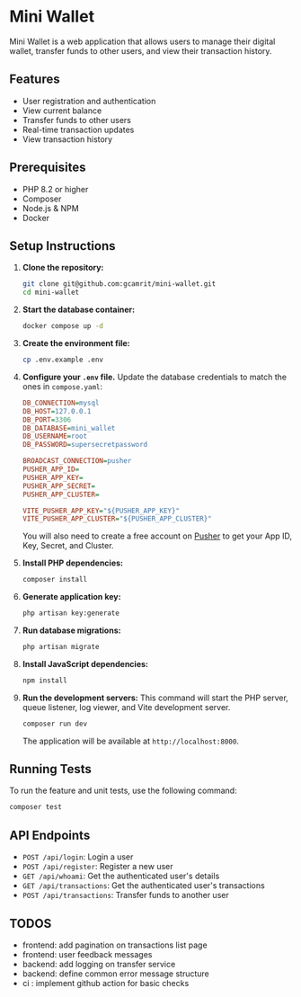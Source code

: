 # Mini Wallet

Mini Wallet is a web application that allows users to manage their digital wallet, transfer funds to other users, and view their transaction history.

## Features

- User registration and authentication
- View current balance
- Transfer funds to other users
- Real-time transaction updates
- View transaction history

## Prerequisites

- PHP 8.2 or higher
- Composer
- Node.js & NPM
- Docker

## Setup Instructions

1.  **Clone the repository:**
    ```bash
    git clone git@github.com:gcamrit/mini-wallet.git
    cd mini-wallet
    ```

2.  **Start the database container:**
    ```bash
    docker compose up -d
    ```

3.  **Create the environment file:**
    ```bash
    cp .env.example .env
    ```

4.  **Configure your `.env` file.** Update the database credentials to match the ones in `compose.yaml`:
    ```ini
    DB_CONNECTION=mysql
    DB_HOST=127.0.0.1
    DB_PORT=3306
    DB_DATABASE=mini_wallet
    DB_USERNAME=root
    DB_PASSWORD=supersecretpassword

    BROADCAST_CONNECTION=pusher
    PUSHER_APP_ID=
    PUSHER_APP_KEY=
    PUSHER_APP_SECRET=
    PUSHER_APP_CLUSTER=

    VITE_PUSHER_APP_KEY="${PUSHER_APP_KEY}"
    VITE_PUSHER_APP_CLUSTER="${PUSHER_APP_CLUSTER}"
    ```

    You will also need to create a free account on [Pusher](https://pusher.com/) to get your App ID, Key, Secret, and Cluster.

5.  **Install PHP dependencies:**
    ```bash
    composer install
    ```

6.  **Generate application key:**
    ```bash
    php artisan key:generate
    ```

7.  **Run database migrations:**
    ```bash
    php artisan migrate
    ```

8.  **Install JavaScript dependencies:**
    ```bash
    npm install
    ```

9.  **Run the development servers:**
    This command will start the PHP server, queue listener, log viewer, and Vite development server.
    ```bash
    composer run dev
    ```

    The application will be available at `http://localhost:8000`.

## Running Tests

To run the feature and unit tests, use the following command:

```bash
composer test
```

## API Endpoints

- `POST /api/login`: Login a user
- `POST /api/register`: Register a new user
- `GET /api/whoami`: Get the authenticated user's details
- `GET /api/transactions`: Get the authenticated user's transactions
- `POST /api/transactions`: Transfer funds to another user



## TODOS

- frontend: add pagination on transactions list page
- frontend: user feedback messages
- backend: add logging on transfer service
- backend: define common error message structure
- ci : implement github action for basic checks
